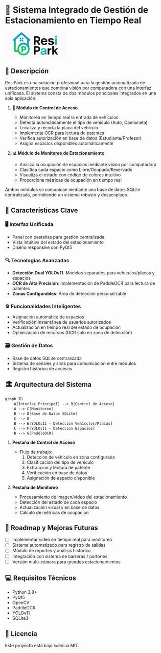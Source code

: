 # 🚗 Sistema Integrado de Gestión de Estacionamiento en Tiempo Real

<img src="images/Logo-ResiPark.png" alt="ResiPark Logo" width="200"/>

## 📜 Descripción

ResiPark es una solución profesional para la gestión automatizada de estacionamientos que combina visión por computadora con una interfaz unificada. El sistema consta de dos módulos principales integrados en una sola aplicación:

1. **🛂 Módulo de Control de Acceso**
   - Monitorea en tiempo real la entrada de vehículos
   - Detecta automáticamente el tipo de vehículo (Auto, Camioneta)
   - Localiza y recorta la placa del vehículo
   - Implementa OCR para lectura de patentes
   - Verifica autorización en base de datos (Estudiante/Profesor)
   - Asigna espacios disponibles automáticamente

2. **📊 Módulo de Monitoreo de Estacionamiento**
   - Analiza la ocupación de espacios mediante visión por computadora
   - Clasifica cada espacio como Libre/Ocupado/Reservado
   - Visualiza el estado con código de colores intuitivo
   - Proporciona métricas de ocupación en tiempo real

Ambos módulos se comunican mediante una base de datos SQLite centralizada, permitiendo un sistema robusto y desacoplado.

## 🌟 Características Clave

### 🖥️ Interfaz Unificada
- Panel con pestañas para gestión centralizada
- Vista intuitiva del estado del estacionamiento
- Diseño responsive con PyQt5

### 🔍 Tecnologías Avanzadas
- **Detección Dual YOLOv11**: Modelos separados para vehículos/placas y espacios
- **OCR de Alta Precisión**: Implementación de PaddleOCR para lectura de patentes
- **Zonas Configurables**: Área de detección personalizable

### ⚙️ Funcionalidades Inteligentes
- Asignación automática de espacios
- Verificación instantánea de usuarios autorizados
- Actualización en tiempo real del estado de ocupación
- Optimización de recursos (OCR solo en zona de detección)

### 🗃️ Gestión de Datos
- Base de datos SQLite centralizada
- Sistema de señales y slots para comunicación entre módulos
- Registro histórico de accesos

## 🏛️ Arquitectura del Sistema

```mermaid
graph TD
    A[Interfaz Principal] --> B[Control de Acceso]
    A --> C[Monitoreo]
    B --> D[Base de Datos SQLite]
    C --> D
    B --> E[YOLOv11 - Detección Vehículos/Placas]
    C --> F[YOLOv11 - Detección Espacios]
    B --> G[PaddleOCR]
```

1. **Pestaña de Control de Acceso**
   - Flujo de trabajo:
     1. Detección de vehículo en zona configurada
     2. Clasificación del tipo de vehículo
     3. Extracción y lectura de patente
     4. Verificación en base de datos
     5. Asignación de espacio disponible

2. **Pestaña de Monitoreo**
   - Procesamiento de imagen/video del estacionamiento
   - Detección del estado de cada espacio
   - Actualización visual y en base de datos
   - Cálculo de métricas de ocupación

## 🚀 Roadmap y Mejoras Futuras

- [ ] Implementar video en tiempo real para monitoreo
- [ ] Sistema automatizado para registro de salidas
- [ ] Módulo de reportes y análisis histórico
- [ ] Integración con sistema de barreras / portones
- [ ] Versión multi-cámara para grandes estacionamientos

## 💻 Requisitos Técnicos

- Python 3.8+
- PyQt5
- OpenCV
- PaddleOCR
- YOLOv11
- SQLite3

## 📄 Licencia

Este proyecto está bajo licencia MIT. 